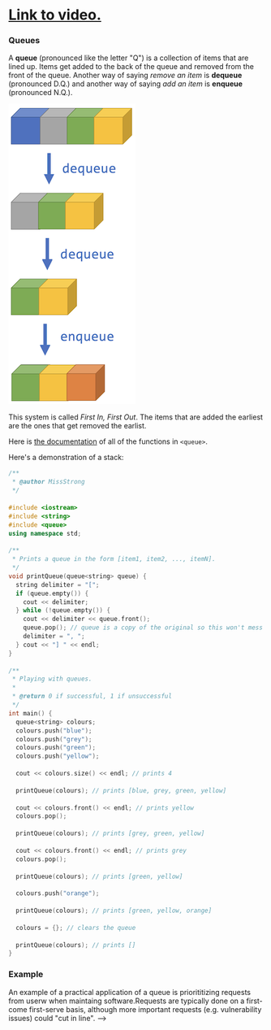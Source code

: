 # [Link to video.](https://www.youtube.com/watch?v=K3JkGa2hjEs&list=PLVD25niNi0BmyIN50t6sV5ryhTsgFsqJo)

### Queues

A **queue** (pronounced like the letter "Q") is a collection of items that are lined up. Items get added to the back of the queue and removed from the front of the queue. Another way of saying *remove an item* is **dequeue** (pronounced D.Q.) and another way of saying *add an item* is **enqueue** (pronounced N.Q.).

![](../../Images/Queue3.png)

This system is called *First In, First Out*. The items that are added the earliest are the ones that get removed the earlist.

Here is [the documentation](https://en.cppreference.com/w/cpp/container/queue) of all of the functions in `<queue>`.

Here's a demonstration of a stack:

```cpp
/**
 * @author MissStrong
 */

#include <iostream>
#include <string>
#include <queue>
using namespace std;

/**
 * Prints a queue in the form [item1, item2, ..., itemN].
 */
void printQueue(queue<string> queue) {
  string delimiter = "[";
  if (queue.empty()) {
    cout << delimiter;
  } while (!queue.empty()) {
    cout << delimiter << queue.front();
    queue.pop(); // queue is a copy of the original so this won't mess up the original one
    delimiter = ", ";
  } cout << "] " << endl;
}

/**
 * Playing with queues.
 *
 * @return 0 if successful, 1 if unsuccessful
 */
int main() {
  queue<string> colours;
  colours.push("blue");
  colours.push("grey");
  colours.push("green");
  colours.push("yellow");
  
  cout << colours.size() << endl; // prints 4
  
  printQueue(colours); // prints [blue, grey, green, yellow] 

  cout << colours.front() << endl; // prints yellow
  colours.pop();

  printQueue(colours); // prints [grey, green, yellow] 

  cout << colours.front() << endl; // prints grey
  colours.pop();

  printQueue(colours); // prints [green, yellow] 

  colours.push("orange");

  printQueue(colours); // prints [green, yellow, orange] 

  colours = {}; // clears the queue

  printQueue(colours); // prints []
}
```

### Example

An example of a practical application of a queue is priorititizing requests from userw when maintaing software.Requests are typically done on a first-come first-serve basis, although more important requests (e.g. vulnerability issues) could "cut in line".  -->
